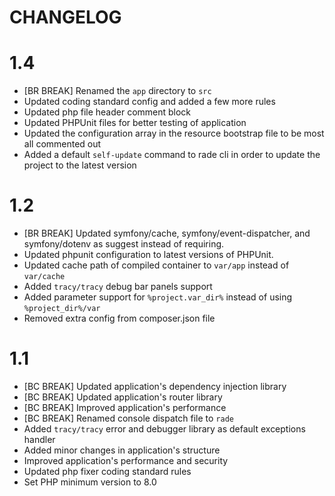 CHANGELOG
=========

1.4
===

* [BR BREAK] Renamed the `app` directory to `src`
* Updated coding standard config and added a few more rules
* Updated php file header comment block
* Updated PHPUnit files for better testing of application
* Updated the configuration array in the resource bootstrap file to be most all commented out
* Added a default `self-update` command to rade cli in order to update the project to the latest version

1.2
===

* [BR BREAK] Updated symfony/cache, symfony/event-dispatcher, and symfony/dotenv as suggest instead of requiring.
* Updated phpunit configuration to latest versions of PHPUnit.
* Updated cache path of compiled container to `var/app` instead of `var/cache`
* Added `tracy/tracy` debug bar panels support
* Added parameter support for `%project.var_dir%` instead of using `%project_dir%/var`
* Removed extra config from composer.json file

1.1
===

* [BC BREAK] Updated application's dependency injection library
* [BC BREAK] Updated application's router library
* [BC BREAK] Improved application's performance
* [BC BREAK] Renamed console dispatch file to  `rade`
* Added `tracy/tracy` error and debugger library as default exceptions handler
* Added minor changes in application's structure
* Improved application's performance and security
* Updated php fixer coding standard rules
* Set PHP minimum version to 8.0
